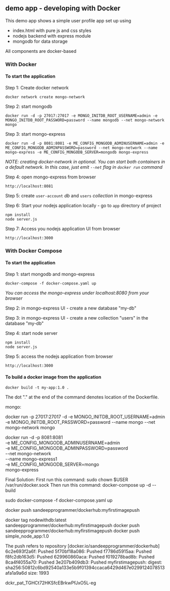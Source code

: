 ## demo app - developing with Docker

This demo app shows a simple user profile app set up using 
- index.html with pure js and css styles
- nodejs backend with express module
- mongodb for data storage

All components are docker-based

### With Docker

#### To start the application

Step 1: Create docker network

    docker network create mongo-network 

Step 2: start mongodb 

    docker run -d -p 27017:27017 -e MONGO_INITDB_ROOT_USERNAME=admin -e MONGO_INITDB_ROOT_PASSWORD=password --name mongodb --net mongo-network mongo    

Step 3: start mongo-express
    
    docker run -d -p 8081:8081 -e ME_CONFIG_MONGODB_ADMINUSERNAME=admin -e ME_CONFIG_MONGODB_ADMINPASSWORD=password --net mongo-network --name mongo-express -e ME_CONFIG_MONGODB_SERVER=mongodb mongo-express   

_NOTE: creating docker-network in optional. You can start both containers in a default network. In this case, just emit `--net` flag in `docker run` command_

Step 4: open mongo-express from browser

    http://localhost:8081

Step 5: create `user-account` _db_ and `users` _collection_ in mongo-express

Step 6: Start your nodejs application locally - go to `app` directory of project 

    npm install 
    node server.js
    
Step 7: Access you nodejs application UI from browser

    http://localhost:3000

### With Docker Compose

#### To start the application

Step 1: start mongodb and mongo-express

    docker-compose -f docker-compose.yaml up
    
_You can access the mongo-express under localhost:8080 from your browser_
    
Step 2: in mongo-express UI - create a new database "my-db"

Step 3: in mongo-express UI - create a new collection "users" in the database "my-db"       
    
Step 4: start node server 

    npm install
    node server.js
    
Step 5: access the nodejs application from browser 

    http://localhost:3000

#### To build a docker image from the application

    docker build -t my-app:1.0 .       
    
The dot "." at the end of the command denotes location of the Dockerfile.



mongo:

docker run -p 27017:27017 -d -e MONGO_INITDB_ROOT_USERNAME=admin -e MONGO_INITDB_ROOT_PASSWORD=password --name mongo --net mongo-network mongo

docker run -d -p 8081:8081 \
-e ME_CONFIG_MONGODB_ADMINUSERNAME=admin \
-e ME_CONFIG_MONGODB_ADMINPASSWORD=password \
--net mongo-network \
--name mongo-express1 \
-e ME_CONFIG_MONGODB_SERVER=mongo \
mongo-express




Final Solution: First run this command: sudo chown $USER /var/run/docker.sock Then run this command: docker-compose up -d --build

sudo docker-compose -f docker-compose.yaml up

docker push sandeepprogrammer/dockerhub:myfirstimagepush



docker tag nodewithdb:latest sandeepprogrammer/dockerhub:myfirstimagepush
docker push sandeepprogrammer/dockerhub:myfirstimagepush
docker push simple_node_app:1.0

The push refers to repository [docker.io/sandeepprogrammer/dockerhub]
6c2e693f2a6f: Pushed 
5f70bf18a086: Pushed 
f7786d5915aa: Pushed 
f8fc2db163d5: Pushed 
629960860aca: Pushed 
f019278bad8b: Pushed 
8ca4f4055a70: Pushed 
3e207b409db3: Pushed 
myfirstimagepush: digest: sha256:50812c6bd92540a133e5b9f01394ccaca6429d467e0299124078513afa1a9a6d size: 1993


dckr_pat_TGHCt72HKSfcEBrkwPfJxO5L-eg


